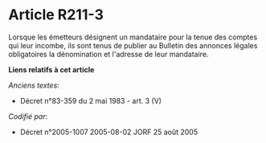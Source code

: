 # Article R211-3

Lorsque les émetteurs désignent un mandataire pour la tenue des comptes qui leur incombe, ils sont tenus de publier au
Bulletin des annonces légales obligatoires la dénomination et l'adresse de leur mandataire.

**Liens relatifs à cet article**

_Anciens textes_:

  - Décret n°83-359 du 2 mai 1983 - art. 3 (V)

_Codifié par_:

  - Décret n°2005-1007 2005-08-02 JORF 25 août 2005
